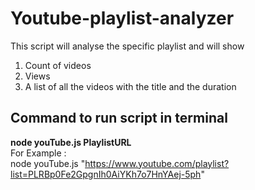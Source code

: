 # Youtube-playlist-analyzer

This script will analyse the specific playlist and will show 
1. Count of videos 
2. Views
3. A list of all the videos with the title and the duration

## Command to run script in terminal
 **node youTube.js PlaylistURL**<br>
For Example : <br>
node youTube.js "https://www.youtube.com/playlist?list=PLRBp0Fe2GpgnIh0AiYKh7o7HnYAej-5ph"
